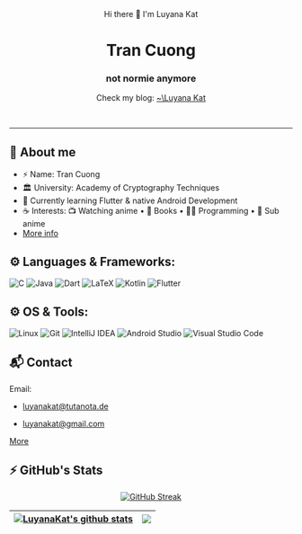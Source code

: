 <div align="center"> Hi there 👋 I'm Luyana Kat </div>

<div align="center">
  <div>
    <h1> Tran Cuong</h1> 
    <h3>not normie anymore</h3>
    <p> Check my blog: <a href="http://luyanakat.me/" target=blank> ~\Luyana Kat</a></p>
  </div>
  
</div>
<br>
<hr>

<!--
**luyanakat/LuyanaKat** is a ✨ _special_ ✨ repository because its `README.md` (this file) appears on your GitHub profile.

Here are some ideas to get you started:

- 🔭 I’m currently working on ...
- 🌱 I’m currently learning ...
- 👯 I’m looking to collaborate on ...
- 🤔 I’m looking for help with ...
- 💬 Ask me about ...
- 📫 How to reach me: ...
- 😄 Pronouns: ...
- ⚡ Fun fact: ...
-->

## 💬 About me
- ⚡ Name: Tran Cuong
- 🏛️ University: Academy of Cryptography Techniques 
- 🌱 Currently learning Flutter & native Android Development
- ☕ Interests:  📺 Watching anime • 📖 Books • 👩‍💻 Programming • 📼 Sub anime
- [More info](http://luyanakat.me/about/)

## ⚙️ Languages & Frameworks:

![C](https://img.shields.io/badge/c-%2300599C.svg?style=for-the-badge&logo=c&logoColor=white)
![Java](https://img.shields.io/badge/java-%23ED8B00.svg?style=for-the-badge&logo=java&logoColor=white)
![Dart](https://img.shields.io/badge/dart-%2314354C.svg?style=for-the-badge&logo=dart&logoColor=white)
![LaTeX](https://img.shields.io/badge/latex-%23008080.svg?style=for-the-badge&logo=latex&logoColor=white)
![Kotlin](https://img.shields.io/badge/kotlin-%23ED8B00.svg?style=for-the-badge&logo=kotlin&logoColor=white)
![Flutter](https://img.shields.io/badge/flutter-%2314354C.svg?style=for-the-badge&logo=flutter&logoColor=white)

## ⚙️ OS & Tools:
![Linux](https://img.shields.io/badge/Linux-FCC624?style=for-the-badge&logo=linux&logoColor=black)
![Git](https://img.shields.io/badge/Git-F05032?style=for-the-badge&logo=git&logoColor=white)
![IntelliJ IDEA](https://img.shields.io/badge/IntelliJIDEA-000000.svg?style=for-the-badge&logo=intellij-idea&logoColor=white)
![Android Studio](https://img.shields.io/badge/Android%20Studio-3DDC84.svg?style=for-the-badge&logo=android-studio&logoColor=white)
![Visual Studio Code](https://img.shields.io/badge/VisualStudioCode-0078d7.svg?style=for-the-badge&logo=visual-studio-code&logoColor=white)

## 📬 Contact
Email:
 * luyanakat@tutanota.de
 
 * luyanakat@gmail.com

[More](http://luyanakat.me/contact/)

## ⚡ GitHub's Stats

<div align="center">

[![GitHub Streak](http://github-readme-streak-stats.herokuapp.com?user=luyanakat&theme=react&hide_border=false)](https://github.com/luyanakat)
 
<!-- ![github contribution grid snake animation](https://raw.githubusercontent.com/luyanakat/luyanakat/output/github-contribution-grid-snake.svg)
 -->
| <a href="https://github.com/luyanakat"><img align="center" src="https://github-readme-stats.vercel.app/api?username=luyanakat&show_icons=true&include_all_commits=true&count_private=true&hide_border=true&theme=react" alt="LuyanaKat's github stats" /></a> | <a href="https://github.com/luyanakat"><img align="center" src="https://github-readme-stats.vercel.app/api/top-langs/?username=luyanakat&layout=compact&hide_border=true&hide=css,html&langs_count=10&theme=react" /></a> |
| ------------- | ------------- |
  
</div>
